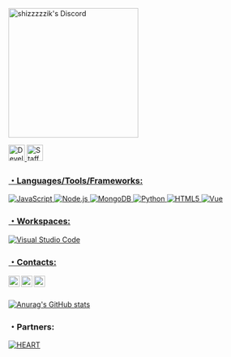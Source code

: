 <a href="https://discord.com/users/675688480340443147/" target = "_blank"><img aling ="left" alt = "shizzzzzik's Discord" width = "256px" src="https://discord.com/assets/364fc8a0ee7fcebf47ca6ebd16ec12f1.svg"><p>  <img aling ="middle" alt = "Developer" src = "https://discord.id/img/flags/17.png" width = "32px"> <img aling ="middle" alt = "Staff" src = "https://discord.id/img/flags/7.png" width = "32px"> </p>

<h3 align="left">・Languages/Tools/Frameworks:</h3>
<p> 
<a href="https://developer.mozilla.org/docs/Web/JavaScript" target="_blank"><img alt="JavaScript" src="https://img.shields.io/badge/-JavaScript-252525?style=for-the-badge&logo=javascript&logoColor=f7e01d" /> <a href="https://nodejs.org/" target="_blank"><img alt="Node.js" src="https://img.shields.io/badge/-Node.js-252525?style=for-the-badge&logo=node.js&logoColor=689f63" /> <a href="https://www.mongodb.com/" target="_blank"><img alt="MongoDB" src="https://img.shields.io/badge/-MongoDB-252525?style=for-the-badge&logo=mongodb" /> <a href="https://www.python.org/" target="_blank"><img alt="Python" src="https://img.shields.io/badge/-Python-252525?style=for-the-badge&logo=python" /> <a href="https://en.wikipedia.org/wiki/HTML5" target="_blank"><img alt="HTML5" src="https://img.shields.io/badge/-html5-252525?style=for-the-badge&logo=html5" /> <a href="https://vuejs.org/" target="_blank"><img alt="Vue" src="https://img.shields.io/badge/-vue-252525?style=for-the-badge&logo=vue.js" />
</p>
<h3 align="left">・Workspaces:</h3>
<p><a href="https://code.visualstudio.com/" target="_blank"><img alt="Visual Studio Code" src="https://img.shields.io/badge/-visual studio code-252525?style=for-the-badge&logo=visualstudiocode&logoColor=blue" /></p>
<h3>・Contacts:</h3><p></p>

<a target="_blank" href="https://discord.com/users/675688480340443147/">
  <img align="left" alt="Discord" width="22px" src="https://discord.com/assets/3437c10597c1526c3dbd98c737c2bcae.svg" />
</a>
<a target="_blank" href="https://t.me/shizzzzzik">
  <img align="left" alt="Whatsapp" width="22px" src="https://upload.wikimedia.org/wikipedia/commons/thumb/8/82/Telegram_logo.svg/1024px-Telegram_logo.svg.png" />
</a>
<a target="_blank" href="https://www.instagram.com/shizzzanutiy/">
  <img align="left" alt="Instagram" width="22px" src="https://upload.wikimedia.org/wikipedia/commons/thumb/e/e7/Instagram_logo_2016.svg/768px-Instagram_logo_2016.svg.png" />
</a>
<br></br>


[![Anurag's GitHub stats](https://github-readme-stats.vercel.app/api?username=shizzzzzik&theme=graywhite )](https://github.com/anuraghazra/github-readme-stats)


<h3>・Partners:</h3>
<a target="_blank" href="https://discord.gg/cyvKYpa7TG">
  <img alt="HEART" src="https://discordapp.com/api/guilds/909810722555432990/widget.png?style=banner2">
</a>

